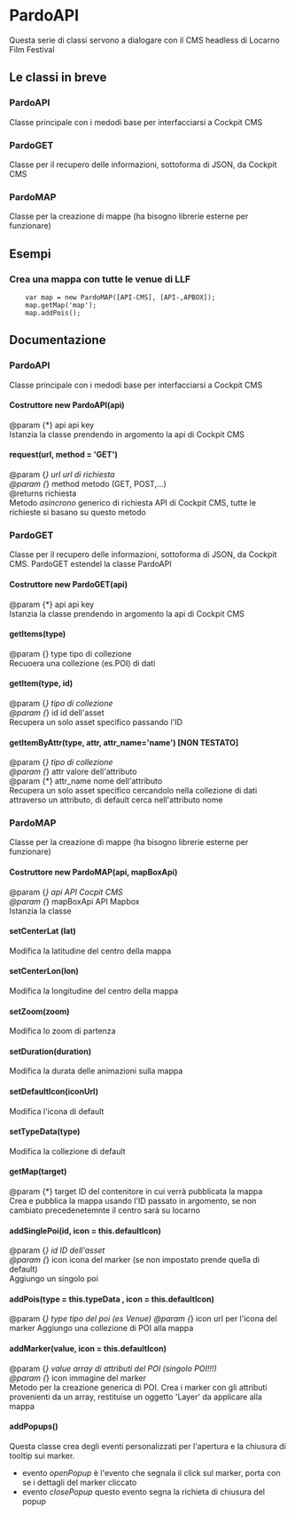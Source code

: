 
# PardoAPI
Questa serie di classi servono a dialogare con il CMS headless di Locarno Film Festival

## Le classi in breve
### PardoAPI
Classe principale con i medodi base per interfacciarsi a Cockpit CMS
### PardoGET
Classe per il recupero delle informazioni, sottoforma di JSON, da Cockpit CMS
### PardoMAP
Classe per la creazione di mappe (ha bisogno librerie esterne per funzionare)

## Esempi
### Crea una mappa con tutte le venue di LLF
```
    var map = new PardoMAP([API-CMS], [API-,APBOX]);
    map.getMap('map');
    map.addPois();
```

## Documentazione
### PardoAPI
Classe principale con i medodi base per interfacciarsi a Cockpit CMS
#### Costruttore new PardoAPI(api)
@param {*} api api key<br>
Istanzia la classe prendendo in argomento la api di Cockpit CMS
#### request(url, method = 'GET')
@param {*} url url di richiesta<br>
@param {*} method metodo (GET, POST,...)<br>
@returns richiesta<br>
Metodo *asincrono* generico di richiesta API di Cockpit CMS, tutte le richieste si basano su questo metodo

### PardoGET
Classe per il recupero delle informazioni, sottoforma di JSON, da Cockpit CMS. PardoGET estendel la classe PardoAPI
#### Costruttore new PardoGET(api)
@param {*} api api key<br>
Istanzia la classe prendendo in argomento la api di Cockpit CMS
#### getItems(type)
@param {} type tipo di collezione<br>
Recuoera una collezione (es.POI) di dati
#### getItem(type, id)
@param {*} tipo di collezione<br>
@param {*} id id dell'asset<br>
Recupera un solo asset specifico passando l'ID
#### getItemByAttr(type, attr, attr_name='name') [NON TESTATO]
@param {*} tipo di collezione<br>
@param {*} attr valore dell'attributo<br>
@param {*} attr_name nome dell'attributo<br>
Recupera un solo asset specifico cercandolo nella collezione di dati attraverso un attributo, di default cerca nell'attributo nome

### PardoMAP
Classe per la creazione di mappe (ha bisogno librerie esterne per funzionare)
#### Costruttore new PardoMAP(api, mapBoxApi)
@param {*} api API Cocpit CMS<br>
@param {*} mapBoxApi API Mapbox<br>
Istanzia la classe
#### setCenterLat (lat)
Modifica la latitudine del centro della mappa
#### setCenterLon(lon)
Modifica la longitudine del centro della mappa
#### setZoom(zoom)
Modifica lo zoom di partenza
#### setDuration(duration)
Modifica la durata delle animazioni sulla mappa
#### setDefaultIcon(iconUrl)
Modifica l'icona di default
#### setTypeData(type)
Modifica la collezione di default
#### getMap(target)
@param {*} target ID del contenitore in cui verrà pubblicata la mappa<br>
Crea e pubblica la mappa usando l'ID passato in argomento, se non cambiato precedenetemnte il centro sarà su locarno
#### addSinglePoi(id, icon = this.defaultIcon)
@param {*} id ID dell'asset<br>
@param {*} icon icona del marker (se non impostato prende quella di default)<br>
Aggiungo un singolo poi
#### addPois(type = this.typeData , icon = this.defaultIcon)
@param {*} type tipo del poi (es Venue)
@param {*} icon url per l'icona del marker
Aggiungo una collezione di POI alla mappa
#### addMarker(value, icon = this.defaultIcon)
@param {*} value array di attributi del POI (singolo POI!!!)<br>
@param {*} icon immagine del marker<br>
Metodo per la creazione generica di POI. Crea i marker con gli attributi provenienti da un array, restituise un oggetto 'Layer' da applicare alla mappa
#### addPopups()
Questa classe crea degli eventi personalizzati per l'apertura e la chiusura di tooltip sui marker.
- evento *openPopup* è l'evento che segnala il click sul marker, porta con se i dettagli del marker cliccato
- evento *closePopup* questo evento segna la richieta di chiusura del popup


